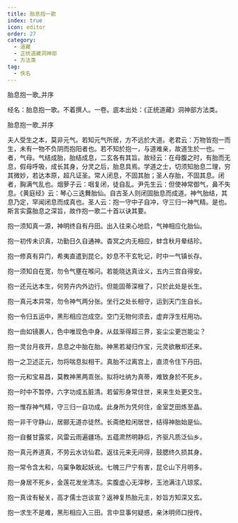 ```yaml
---
title: 胎息抱一歌
index: true
icon: editor
order: 27
category:
  - 道藏
  - 正统道藏洞神部
  - 方法类
tag:
  - 佚名
---
```


胎息抱一歌_并序  

经名：胎息抱一歌。不着撰人。一卷。底本出处：《正统道藏》洞神部方法类。  

胎息抱一歌_并序  

夫人受生之本，莫非元气。若知元气所居，方不远於大道。老君云：万物皆抱一而生，未有一物不负阴而抱阳者也。若不知於抱一，与道难亲，故道生於一也。一者，气母。气结成胎，胎结成息，二玄各有其旨。故经云：在母腹之时，有胎而无息，假母呼吸，成长其身，分灵之后，胎息具焉。学道之士，切须知胎息二理，穷其微妙，若达本原，超凡证圣。常人闭息，不固其胎；圣人存胎，不固其息。闭者，胸满气乱也。烟萝子云：咽复闭，徒自乱。尹先生云：但使神常御气，鼻不失息。《黄庭经》云：琴心三迭舞胎仙。自古圣人则闭固胎息而成道。神气胎结，其息乃定，罕闻闭息而成真也。圣人云：抱一守中子自冲，守三归一神气精。是也。斯言实露胎息之深旨，故作抱一歌二十首以诀其要。  

抱一须知真一源，神明终自有丹田。出入往来心地启，气神相应化胎仙。  

抱一初传未识真，功勤日久自通神。杳冥之内无相应，蚌含秋月晕结珍。  

抱一修真有异门，希夷直遣到昆仑。妙息不干玄牝记，时中一气镇长存。  

抱一须知自在宽，勿令气壅在喉问。若能晓达真诠义，五内三宫自得安。  

抱一还元达本生，何劳卉内外边行。但能固蒂深根了，只於此处是长生。  

抱一真元本异常，勿令神气两分张。坐行之处长相守，运到天门生自长。  

抱一令归五运中，黑形相应岂成空。空门无物何须去，虚弃浮生枉用功。  

抱一由如镜裹人，色中唯现色中身。从兹渐得超三界，妄尘尘更岂能尘？  

抱一灵台月夜开，息息之中胎在胎。神黑若凝归作宝，元灵欲散却还来。  

抱一之卫述正元，勿将喘息拟相干。真胎不过离宫上，直须令住下丹田。  

抱一元和宝易昌，莫教神黑两乖张。拟将吐纳为真蒂，难致身於不死乡。  

抱一时中不暂停，六字功成五脏清。若留形身常住世，来来生处更交生。  

抱一惟存神气精，守三归一自功成。此身所为凭何住，金室芝田炼至晶。  

抱一非干守静山，居郦无道亦徒然。长斋绝粒闲居世，结得神胎始是仙。  

抱一自餐甘露浆，风雷云雨遍疆场。五蕴肃然明静后，齐驱凡质泛仙乡。  

抱一真元养道真，不劳云水访仙君。返往元来无间得，鼓腮终久损其身。  

抱一常令含太和，乌窠争敢起妖讹。七魄三尸宁有害，昆仑山下月明多。  

抱一身居不死乡，金莲花发坐清冻。实腹虚心无滓秽，玉池满注八琼浆。  

抱一真诠有秘关，高才儒士岂谈宣？返神复热胎元主，妙旨方知深又玄。  

抱一求生不是难，黑形相应入三田。言中显事何疑惑，亲沐明师口授传。  
